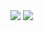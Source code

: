 <img src="https://github-readme-stats.vercel.app/api/top-langs/?username=ankrisac&langs_count=10&layout=compact&theme=radical&card_width=445&custom_title=Languages"> 
<img src="https://github-readme-stats.vercel.app/api?username=ankrisac&theme=radical&layout=compact&custom_title=Statistics">
